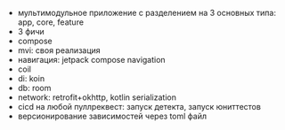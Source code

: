 + мультимодульное приложение с разделением на 3 основных типа: app, core, feature
+ 3 фичи
+ compose
+ mvi: своя реализация 
+ навигация: jetpack compose navigation
+ coil
+ di: koin
+ db: room
+ network: retrofit+okhttp, kotlin serialization
+ cicd на любой пуллреквест: запуск детекта, запуск юниттестов
+ версионирование зависимостей через toml файл
